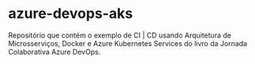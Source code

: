 # azure-devops-aks
Repositório que contém o exemplo de CI | CD usando Arquitetura de Microsserviços, Docker e Azure Kubernetes Services do livro
da Jornada Colaborativa Azure DevOps.
